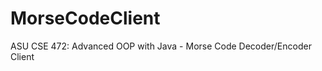 MorseCodeClient
===============

ASU CSE 472: Advanced OOP with Java - Morse Code Decoder/Encoder Client
